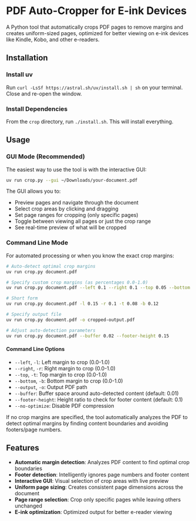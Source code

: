 # PDF Auto-Cropper for E-ink Devices

A Python tool that automatically crops PDF pages to remove margins and creates uniform-sized pages, optimized for better viewing on e-ink devices like Kindle, Kobo, and other e-readers.

## Installation

### Install uv

Run `curl -LsSf https://astral.sh/uv/install.sh | sh` on your terminal. Close and re-open the window.

### Install Dependencies

From the `crop` directory, run `./install.sh`. This will install everything.

## Usage

### GUI Mode (Recommended)

The easiest way to use the tool is with the interactive GUI:

```bash
uv run crop.py --gui ~/Downloads/your-document.pdf
```

The GUI allows you to:
- Preview pages and navigate through the document
- Select crop areas by clicking and dragging
- Set page ranges for cropping (only specific pages)
- Toggle between viewing all pages or just the crop range
- See real-time preview of what will be cropped

### Command Line Mode

For automated processing or when you know the exact crop margins:

```bash
# Auto-detect optimal crop margins
uv run crop.py document.pdf

# Specify custom crop margins (as percentages 0.0-1.0)
uv run crop.py document.pdf --left 0.1 --right 0.1 --top 0.05 --bottom 0.05

# Short form
uv run crop.py document.pdf -l 0.15 -r 0.1 -t 0.08 -b 0.12

# Specify output file
uv run crop.py document.pdf -o cropped-output.pdf

# Adjust auto-detection parameters
uv run crop.py document.pdf --buffer 0.02 --footer-height 0.15
```

#### Command Line Options

- `--left`, `-l`: Left margin to crop (0.0-1.0)
- `--right`, `-r`: Right margin to crop (0.0-1.0) 
- `--top`, `-t`: Top margin to crop (0.0-1.0)
- `--bottom`, `-b`: Bottom margin to crop (0.0-1.0)
- `--output`, `-o`: Output PDF path
- `--buffer`: Buffer space around auto-detected content (default: 0.01)
- `--footer-height`: Height ratio to check for footer content (default: 0.1)
- `--no-optimize`: Disable PDF compression

If no crop margins are specified, the tool automatically analyzes the PDF to detect optimal margins by finding content boundaries and avoiding footers/page numbers.

## Features

- **Automatic margin detection**: Analyzes PDF content to find optimal crop boundaries
- **Footer detection**: Intelligently ignores page numbers and footer content
- **Interactive GUI**: Visual selection of crop areas with live preview
- **Uniform page sizing**: Creates consistent page dimensions across the document
- **Page range selection**: Crop only specific pages while leaving others unchanged
- **E-ink optimization**: Optimized output for better e-reader viewing